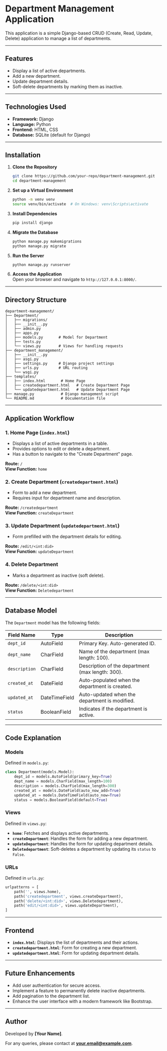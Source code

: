 
# Department Management Application  

This application is a simple Django-based CRUD (Create, Read, Update, Delete) application to manage a list of departments.  

---

## Features  

- Display a list of active departments.  
- Add a new department.  
- Update department details.  
- Soft-delete departments by marking them as inactive.  

---

## Technologies Used  

- **Framework:** Django  
- **Language:** Python  
- **Frontend:** HTML, CSS  
- **Database:** SQLite (default for Django)  

---

## Installation  

1. **Clone the Repository**  
   ```bash
   git clone https://github.com/your-repo/department-management.git  
   cd department-management  
   ```

2. **Set up a Virtual Environment**  
   ```bash
   python -m venv venv  
   source venv/bin/activate  # On Windows: venv\Scripts\activate  
   ```

3. **Install Dependencies**  
   ```bash
   pip install django  
   ```

4. **Migrate the Database**  
   ```bash
   python manage.py makemigrations  
   python manage.py migrate  
   ```

5. **Run the Server**  
   ```bash
   python manage.py runserver  
   ```

6. **Access the Application**  
   Open your browser and navigate to `http://127.0.0.1:8000/`.  

---

## Directory Structure  

```  
department-management/  
├── Department/  
│   ├── migrations/  
│   ├── __init__.py  
│   ├── admin.py  
│   ├── apps.py  
│   ├── models.py       # Model for Department  
│   ├── tests.py  
│   └── views.py        # Views for handling requests  
├── department_management/  
│   ├── __init__.py  
│   ├── asgi.py  
│   ├── settings.py     # Django project settings  
│   ├── urls.py         # URL routing  
│   └── wsgi.py  
├── templates/  
│   ├── index.html       # Home Page  
│   ├── createdepartment.html   # Create Department Page  
│   └── updatedepartment.html   # Update Department Page  
├── manage.py            # Django management script  
└── README.md            # Documentation file  
```  

---

## Application Workflow  

### 1. **Home Page (`index.html`)**  

- Displays a list of active departments in a table.  
- Provides options to edit or delete a department.  
- Has a button to navigate to the "Create Department" page.  

**Route:** `/`  
**View Function:** `home`  

### 2. **Create Department (`createdepartment.html`)**  

- Form to add a new department.  
- Requires input for department name and description.  

**Route:** `/createdepartment`  
**View Function:** `createDepartment`  

### 3. **Update Department (`updatedepartment.html`)**  

- Form prefilled with the department details for editing.  

**Route:** `/edit/<int:did>`  
**View Function:** `updateDepartment`  

### 4. **Delete Department**  

- Marks a department as inactive (soft delete).  

**Route:** `/delete/<int:did>`  
**View Function:** `Deletedepartment`  

---

## Database Model  

The `Department` model has the following fields:  

| Field Name   | Type         | Description                                   |  
|--------------|--------------|-----------------------------------------------|  
| `dept_id`    | AutoField    | Primary Key. Auto-generated ID.               |  
| `dept_name`  | CharField    | Name of the department (max length: 100).     |  
| `description`| CharField    | Description of the department (max length: 300). |  
| `created_at` | DateField    | Auto-populated when the department is created.|  
| `updated_at` | DateTimeField| Auto-updated when the department is modified. |  
| `status`     | BooleanField | Indicates if the department is active.        |  

---

## Code Explanation  

### Models  

Defined in `models.py`:
```python  
class Department(models.Model):  
    dept_id = models.AutoField(primary_key=True)  
    dept_name = models.CharField(max_length=100)  
    description = models.CharField(max_length=300)  
    created_at = models.DateField(auto_now_add=True)  
    updated_at = models.DateTimeField(auto_now=True)  
    status = models.BooleanField(default=True)  
```  

### Views  

Defined in `views.py`:  

- **`home`**: Fetches and displays active departments.  
- **`createDepartment`**: Handles the form for adding a new department.  
- **`updateDepartment`**: Handles the form for updating department details.  
- **`Deletedepartment`**: Soft-deletes a department by updating its `status` to `False`.  

### URLs  

Defined in `urls.py`:  
```python  
urlpatterns = [  
    path('', views.home),  
    path('createdepartment', views.createDepartment),  
    path('delete/<int:did>', views.Deletedepartment),  
    path('edit/<int:did>', views.updateDepartment),  
]  
```  

---

## Frontend  

- **`index.html`**: Displays the list of departments and their actions.  
- **`createdepartment.html`**: Form for creating a new department.  
- **`updatedepartment.html`**: Form for updating department details.  

---

## Future Enhancements  

- Add user authentication for secure access.  
- Implement a feature to permanently delete inactive departments.  
- Add pagination to the department list.  
- Enhance the user interface with a modern framework like Bootstrap.  

---

## Author  

Developed by **[Your Name]**.  

For any queries, please contact at **your.email@example.com**.  

